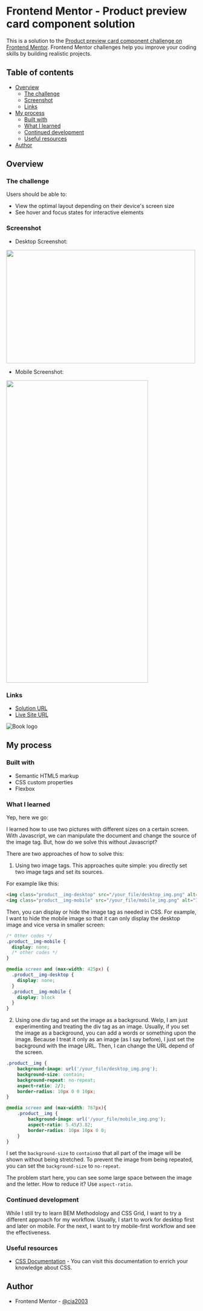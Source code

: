 # Frontend Mentor - Product preview card component solution

This is a solution to the [Product preview card component challenge on Frontend Mentor](https://www.frontendmentor.io/challenges/product-preview-card-component-GO7UmttRfa). Frontend Mentor challenges help you improve your coding skills by building realistic projects. 

## Table of contents

- [Overview](#overview)
  - [The challenge](#the-challenge)
  - [Screenshot](#screenshot)
  - [Links](#links)
- [My process](#my-process)
  - [Built with](#built-with)
  - [What I learned](#what-i-learned)
  - [Continued development](#continued-development)
  - [Useful resources](#useful-resources)
- [Author](#author)

## Overview

### The challenge

Users should be able to:

- View the optimal layout depending on their device's screen size
- See hover and focus states for interactive elements

### Screenshot

- Desktop Screenshot:
<img src="/screenshots/desktop_ss.png" width="500px" height="300px" object-fit="cover">

- Mobile Screenshot:
<img src="/screenshots/mobile_ss.png" width="375px" height="800px" object-fit="cover">

### Links

- [Solution URL](https://github.com/cia2003/fm-product-preview)
- [Live Site URL](https://cia2003.github.io/fm-product-preview/)

![Book logo](/images/image-product-desktop.jpg)

## My process

### Built with

- Semantic HTML5 markup
- CSS custom properties
- Flexbox

### What I learned

Yep, here we go:

I learned how to use two pictures with different sizes on a certain screen. With Javascript, we can manipulate the document and change the source of the image tag. But, how do we solve this without Javascript?

There are two approaches of how to solve this:
1. Using two image tags.
This approaches quite simple: you directly set two image tags and set its sources. 

For example like this:

```html
<img class="product__img-desktop" src="/your_file/desktop_img.png" alt="Image for desktop screen">
<img class="product__img-mobile" src="/your_file/mobile_img.png" alt="Image for mobile screen">  
```
Then, you can display or hide the image tag as needed in CSS. For example, I want to hide the mobile image so that it can only display the desktop image and vice versa in smaller screen:

```css
/* Other codes */
.product__img-mobile {
  display: none;
  /* other codes */
}

@media screen and (max-width: 425px) {
  .product__img-desktop {
    display: none;
  }
  .product__img-mobile {
    display: block
  }
}
```

2. Using one div tag and set the image as a background.
Welp, I am just experimenting and treating the div tag as an image. Usually, if you set the image as a background, you can add a words or something upon the image. Because I treat it only as an image (as I say before), I just set the background with the image URL. Then, I can change the URL depend of the screen.

```css
.product__img {
    background-image: url('/your_file/desktop_img.png');
    background-size: contain;
    background-repeat: no-repeat;
    aspect-ratio: 2/3;
    border-radius: 10px 0 0 10px;
}

@media screen and (max-width: 767px){
    .product__img {
        background-image: url('/your_file/mobile_img.png');
        aspect-ratio: 5.45/3.82;
        border-radius: 10px 10px 0 0;
    }
}
```
I set the `background-size` to `contain`so that all part of the image will be shown without being stretched. To prevent the image from being repeated, you can set the `background-size` to `no-repeat`.

The problem start here, you can see some large space between the image and the letter. How to reduce it? Use `aspect-ratio`.

### Continued development

While I still try to learn BEM Methodology and CSS Grid, I want to try a different approach for my workflow. Usually, I start to work for desktop first and later on mobile. For the next, I want to try mobile-first workflow and see the effectiveness.

### Useful resources

- [CSS Documentation](https://developer.mozilla.org/en-US/docs/Web/CSS) - You can visit this documentation to enrich your knowledge about CSS.

## Author

- Frontend Mentor - [@cia2003](https://www.frontendmentor.io/profile/cia2003)